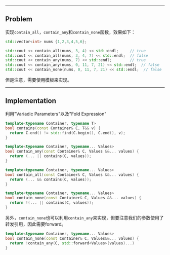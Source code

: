 
-----

## Problem

实现`contain_all`，`contain_any`和`contain_none`函数，效果如下：

```cpp
std::vector<int> nums {1,2,3,4,5,6};

std::cout << contain_all(nums, 3, 4) << std::endl;     // true
std::cout << contain_all(nums, 3, 4, 7) << std::endl;  // false
std::cout << contain_any(nums, 7) << std::endl;        // true
std::cout << contain_any(nums, 0, 11, 7, 21) << std::endl;  // false
std::cout << contain_none(nums, 0, 11, 7, 21) << std::endl;  // false
```

但是注意，需要使用模板来实现。

---

## Implementation

利用"Variadic Parameters"以及"Fold Expression"

```cpp
template<typename Container, typename T>
bool contains(const Container& C, T&& v) {
  return C.end() != std::find(C.begin(), C.end(), v);
}

template<typename Container, typename... Values>
bool contain_any(const Container& C, Values &&... values) {
  return (... || contains(C, values));
}

template<typename Container, typename... Values>
bool contain_all(const Container& C, Values &&... values) {
  return (... && contains(C, values));
}

template<typename Container, typename... Values>
bool contain_none(const Container& C, Values &&... values) {
  return !(... || contains(C, values));
}
```

另外，`contain_none`也可以利用`contain_any`来实现，但要注意我们的参数使用了转发引用，因此需要forward。

```cpp
template<typename Container, typename... Values>
bool contain_none(const Container& C, Values&&... values) {
  return !contain_any(C, std::forward<Values>(values)...)
}
```